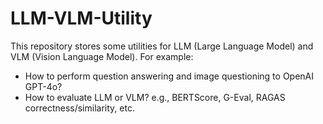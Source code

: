 # LLM-VLM-Utility
This repository stores some utilities for LLM (Large Language Model) and VLM (Vision Language Model). For example:
- How to perform question answering and image questioning to OpenAI GPT-4o?
- How to evaluate LLM or VLM? e.g., BERTScore, G-Eval, RAGAS correctness/similarity, etc.
